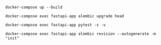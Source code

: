 
```shell
docker-compose up --build 
```

```shell
docker-compose exec fastapi-app alembic upgrade head 
```

```shell
docker-compose exec fastapi-app pytest -s -v
```

```shell
docker-compose exec fastapi-app alembic revision --autogenerate -m "init" 
```